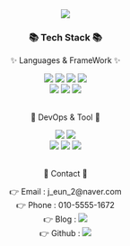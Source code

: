 <!-- <div align="center">

   ### Jungeun 🐣
  
   ---

</div> -->

<div align=center>
	<img src="https://capsule-render.vercel.app/api?type=waving&color=auto&height=180&section=header&text=Jungeun%20Github&fontSize=80" />	
</div>
<div align="center">
	<h3>📚 Tech Stack 📚</h3>
	<p>✨ Languages & FrameWork ✨</p>
</div>
<div align="center">
    <img src="https://img.shields.io/badge/Swift-F05138?style=flat&logo=Swift&logoColor=white" />
	<img src="https://img.shields.io/badge/JavaScript-F7DF1E?style=flat&logo=JavaScript&logoColor=white" />
	<img src="https://img.shields.io/badge/Java-007396?style=flat&logo=java&logoColor=white" />
	<img src="https://img.shields.io/badge/Node.js-339933?style=flat&logo=Node.js&logoColor=white" />
    <br>
    <img src="https://img.shields.io/badge/Spring%20Boot-6DB33F?style=flat&logo=Spring-Boot&logoColor=white" />
	<img src="https://img.shields.io/badge/jQuery-0769AD?style=flat&logo=jQuery&logoColor=white" />
	<img src="https://img.shields.io/badge/Express-000000?style=flat&logo=express&logoColor=white" />
</div>
<br>

<div align="center">
	<p>🧩 DevOps & Tool 🧩</p>
</div>
<div align="center">
	<img src="https://img.shields.io/badge/Git-F05032?style=flat&logo=git&logoColor=white" />
	<img src="https://img.shields.io/badge/Kubernetes-326CE5?style=flat&logo=Kubernetes&logoColor=white" />
    <br>
	<img src="https://img.shields.io/badge/Figma-F24E1E?style=flat&logo=Figma&logoColor=white" />
	<img src="https://img.shields.io/badge/GitLab-FC6D26?style=flat&logo=GitLab&logoColor=white" />
	<img src="https://img.shields.io/badge/GitHub-181717?style=flat&logo=GitHub&logoColor=white" />

</div>
<br>

<div align="center">
	<p>🎈 Contact 🎈</p>
</div>
<div align="center">
  
   <div>
        👉 Email : j_eun_2@naver.com<br>
        👉 Phone : 010-5555-1672<br>
        👉 Blog : <a href="https://velog.io/@jeun_ios"><img src="https://img.shields.io/badge/jeun_ios.log-20C997?style=flat-square&logo=Velog&logoColor=white"/></a><br>
        👉 Github : <a href=""><img src="https://img.shields.io/badge/Projects-000000?style=flat-square&logo=github&logoColor=white"/></a><br>
   </div>

   <!-- <a href="https://yermi.co.kr">
        <img src="https://img.shields.io/badge/Portfolio-FF3633?style=flat&logo=Micro.blog&logoColor=white" />
   </a>
   <a href="https://www.notion.so/Swift-1-49e9019b81a440729495abfd8f1210ef">
       <img src="https://img.shields.io/badge/jungeun-000000?style=flat-square&logo=notion&logoColor=white"/>
   </a> -->

</div>